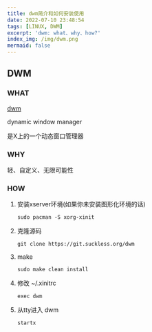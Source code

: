 ```yaml
---
title: dwm简介和如何安装使用
date: 2022-07-10 23:48:54
tags: [LINUX, DWM]
excerpt: 'dwm: what、why、how?'
index_img: /img/dwm.png
mermaid: false
---
```


## DWM

### WHAT

[dwm](https://dwm.suckless.org/)

dynamic window manager

是X上的一个动态窗口管理器

### WHY

轻、自定义、无限可能性

### HOW

1. 安装xserver环境(如果你未安装图形化环境的话)

    `sudo pacman -S xorg-xinit`

2. 克隆源码

    `git clone https://git.suckless.org/dwm`

3. make

    `sudo make clean install`

4. 修改 ~/.xinitrc

    `exec dwm`

5. 从tty进入 dwm

    `startx`

